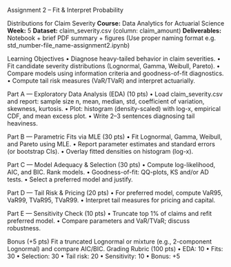 Assignment 2 – Fit & Interpret Probability

Distributions for Claim Severity
**Course:** Data Analytics for Actuarial Science
**Week:** 5
**Dataset:** claim_severity.csv (column: claim_amount)
**Deliverables:** Notebook + brief PDF summary + figures (Use proper naming format e.g. std_number-file_name-assignment2.ipynb)

Learning Objectives
• Diagnose heavy-tailed behavior in claim severities.
• Fit candidate severity distributions (Lognormal, Gamma, Weibull, Pareto).
• Compare models using information criteria and goodness-of-fit diagnostics.
• Compute tail risk measures (VaR/TVaR) and interpret actuarially.

Part A — Exploratory Data Analysis (EDA) (10 pts)
• Load claim_severity.csv and report: sample size n, mean, median, std, coefficient of variation,
skewness, kurtosis.
• Plot: histogram (density-scaled) with log-x, empirical CDF, and mean excess plot.
• Write 2–3 sentences diagnosing tail heaviness.

Part B — Parametric Fits via MLE (30 pts)
• Fit Lognormal, Gamma, Weibull, and Pareto using MLE.
• Report parameter estimates and standard errors (or bootstrap CIs).
• Overlay fitted densities on histogram (log-x).

Part C — Model Adequacy & Selection (30 pts)
• Compute log-likelihood, AIC, and BIC. Rank models.
• Goodness-of-fit: QQ-plots, KS and/or AD tests.
• Select a preferred model and justify.

Part D — Tail Risk & Pricing (20 pts)
• For preferred model, compute VaR95, VaR99, TVaR95, TVaR99.
• Interpret tail measures for pricing and capital.

Part E — Sensitivity Check (10 pts)
• Truncate top 1% of claims and refit preferred model.
• Compare parameters and VaR/TVaR; discuss robustness.

Bonus (+5 pts)
Fit a truncated Lognormal or mixture (e.g., 2-component Lognormal) and compare AIC/BIC.
Grading Rubric (100 pts)
• EDA: 10
• Fits: 30
• Selection: 30
• Tail risk: 20
• Sensitivity: 10
• Bonus: +5
